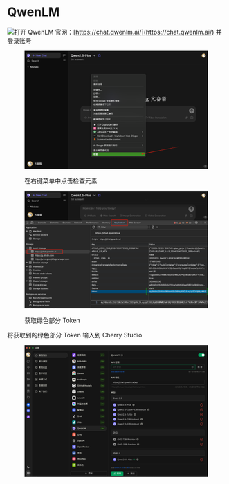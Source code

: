# QwenLM

![](<../../.gitbook/assets/Google Chrome 2025-01-15 09.28.54 (1).tiff>)打开 QwenLM 官网：[https://chat.qwenlm.ai/](https://chat.qwenlm.ai/) 并登录账号

<figure><img src="../../.gitbook/assets/image (16).png" alt=""><figcaption><p>在右键菜单中点击检查元素</p></figcaption></figure>

<figure><img src="../../.gitbook/assets/Google Chrome 2025-01-15 09.30.49.png" alt=""><figcaption><p>获取绿色部分 Token</p></figcaption></figure>

将获取到的绿色部分 Token 输入到 Cherry Studio

<figure><img src="../../.gitbook/assets/image (18).png" alt=""><figcaption></figcaption></figure>
